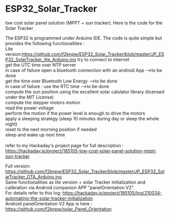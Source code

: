 # ESP32_Solar_Tracker
low cost solar panel solution (MPPT + sun tracker). Here is the code for the Solar Tracker 

The ESP32 is programmed under Arduino IDE. The code is quite simple but provides the following functionalities :<br />
 Lite version:https://github.com/f2knpw/ESP32_Solar_Tracker/blob/master/JP_ESP32_SolarTracker_lite_Arduino.ino
try to connect to internet<br />
get the UTC time over NTP server<br />
in case of failure open a bluetooth connection with an android App -->to be done<br />
get the time over Bluetooth Low Energy                             -->to be done<br />
in case of failure : use the RTC time                              -->to be done<br />
compute the sun position using the excellent solar calulator library (licensed under the MIT License)<br />
compute the stepper motors motion<br />
read the power voltage<br />
perform the motion if the power level is enough to drive the motors<br />
apply a sleeping strategy (sleep 10 minutes during day or sleep the whole night)<br />
reset to the next morning position if needed<br />
sleep and wake up next time<br />
<br />
refer to my Hackaday's project page for full description : https://hackaday.io/project/185105-low-cost-solar-panel-solution-mppt-sun-tracker<br />

Full version: https://github.com/f2knpw/ESP32_Solar_Tracker/blob/master/JP_ESP32_SolarTracker_OTA_Arduino.ino <br />
Same functionalities as lite version + solar Tracker initialization and calibration via Android companion APP "panelOrientation V2".<br />
For details refer to this log: https://hackaday.io/project/185105/log/210034-automating-the-solar-tracker-initialization <br />
Android panelOrientation V2 App is here : https://github.com/f2knpw/solar_Panel_Orientation <br />

